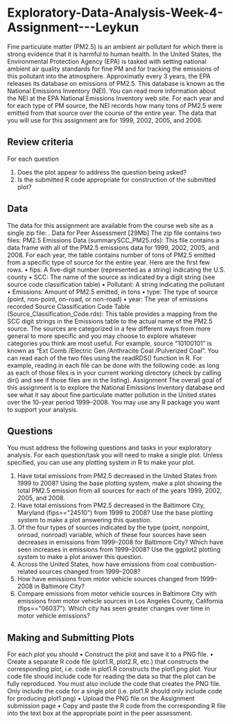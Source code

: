 # Exploratory-Data-Analysis-Week-4-Assignment---Leykun

Fine particulate matter (PM2.5) is an ambient air pollutant for which there is strong evidence that it is harmful to human health. In the United States, the Environmental Protection Agency (EPA) is tasked with setting national ambient air quality standards for fine PM and for tracking the emissions of this pollutant into the atmosphere. Approximatly every 3 years, the EPA releases its database on emissions of PM2.5. This database is known as the National Emissions Inventory (NEI). You can read more information about the NEI at the EPA National Emissions Inventory web site.
For each year and for each type of PM source, the NEI records how many tons of PM2.5 were emitted from that source over the course of the entire year. The data that you will use for this assignment are for 1999, 2002, 2005, and 2008.
## Review criteria 
For each question
1.	Does the plot appear to address the question being asked?
2.	Is the submitted R code appropriate for construction of the submitted plot?
## Data 
The data for this assignment are available from the course web site as a single zip file:
. Data for Peer Assessment [29Mb]
The zip file contains two files:
PM2.5 Emissions Data (summarySCC_PM25.rds): This file contains a data frame with all of the PM2.5 emissions data for 1999, 2002, 2005, and 2008. For each year, the table contains number of tons of PM2.5 emitted from a specific type of source for the entire year. Here are the first few rows.
•	fips: A five-digit number (represented as a string) indicating the U.S. county
•	SCC: The name of the source as indicated by a digit string (see source code classification table)
•	Pollutant: A string indicating the pollutant
•	Emissions: Amount of PM2.5 emitted, in tons
•	type: The type of source (point, non-point, on-road, or non-road)
•	year: The year of emissions recorded
Source Classification Code Table (Source_Classification_Code.rds): This table provides a mapping from the SCC digit strings in the Emissions table to the actual name of the PM2.5 source. The sources are categorized in a few different ways from more general to more specific and you may choose to explore whatever categories you think are most useful. For example, source “10100101” is known as “Ext Comb /Electric Gen /Anthracite Coal /Pulverized Coal”.
You can read each of the two files using the readRDS() function in R. For example, reading in each file can be done with the following code:
as long as each of those files is in your current working directory (check by calling dir() and see if those files are in the listing).
Assignment 
The overall goal of this assignment is to explore the National Emissions Inventory database and see what it say about fine particulate matter pollution in the United states over the 10-year period 1999–2008. You may use any R package you want to support your analysis.
## Questions
You must address the following questions and tasks in your exploratory analysis. For each question/task you will need to make a single plot. Unless specified, you can use any plotting system in R to make your plot.
1.	Have total emissions from PM2.5 decreased in the United States from 1999 to 2008? Using the base plotting system, make a plot showing the total PM2.5 emission from all sources for each of the years 1999, 2002, 2005, and 2008.
2.	Have total emissions from PM2.5 decreased in the Baltimore City, Maryland (fips=="24510") from 1999 to 2008? Use the base plotting system to make a plot answering this question.
3.	Of the four types of sources indicated by the type (point, nonpoint, onroad, nonroad) variable, which of these four sources have seen decreases in emissions from 1999–2008 for Baltimore City? Which have seen increases in emissions from 1999–2008? Use the ggplot2 plotting system to make a plot answer this question.
4.	Across the United States, how have emissions from coal combustion-related sources changed from 1999–2008?
5.	How have emissions from motor vehicle sources changed from 1999–2008 in Baltimore City?
6.	Compare emissions from motor vehicle sources in Baltimore City with emissions from motor vehicle sources in Los Angeles County, California (fips=="06037"). Which city has seen greater changes over time in motor vehicle emissions?
## Making and Submitting Plots 
For each plot you should
•	Construct the plot and save it to a PNG file.
•	Create a separate R code file (plot1.R, plot2.R, etc.) that constructs the corresponding plot, i.e. code in plot1.R constructs the plot1.png plot. Your code file should include code for reading the data so that the plot can be fully reproduced. You must also include the code that creates the PNG file. Only include the code for a single plot (i.e. plot1.R should only include code for producing plot1.png)
•	Upload the PNG file on the Assignment submission page
•	Copy and paste the R code from the corresponding R file into the text box at the appropriate point in the peer assessment.
